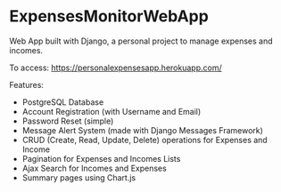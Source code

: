 # ExpensesMonitorWebApp
Web App built with Django, a personal project to manage expenses and incomes.

To access: https://personalexpensesapp.herokuapp.com/ 

Features: 
 - PostgreSQL Database
 - Account Registration (with Username and Email)
 - Password Reset (simple)
 - Message Alert System (made with Django Messages Framework)
 - CRUD (Create, Read, Update, Delete) operations for Expenses and Income
 - Pagination for Expenses and Incomes Lists
 - Ajax Search for Incomes and Expenses
 - Summary pages using Chart.js

 
